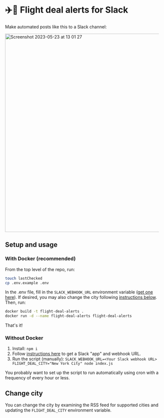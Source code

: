 # ✈️🔔 Flight deal alerts for Slack

Make automated posts like this to a Slack channel:

<img width="650" alt="Screenshot 2023-05-23 at 13 01 27" src="https://github.com/liddiard/flight-deal-alerts/assets/3317632/715fc482-72b9-4182-9024-22999ef64791">

## Setup and usage

### With Docker (recommended)

From the top level of the repo, run:

```bash
touch lastChecked
cp .env.example .env
```

In the .env file, fill in the `SLACK_WEBHOOK_URL` environment variable ([get one here](https://api.slack.com/messaging/webhooks)). If desired, you may also change the city following [instructions below](#change-city). Then, run:

```bash
docker build -t flight-deal-alerts .
docker run -d --name flight-deal-alerts flight-deal-alerts
```

That's it!

### Without Docker

1. Install: `npm i`
2. Follow [instructions here](https://api.slack.com/messaging/webhooks) to get a Slack "app" and webhook URL.
2. Run the script (manually): `SLACK_WEBHOOK_URL=<Your Slack webhook URL> FLIGHT_DEAL_CITY="New York City" node index.js`

You probably want to set up the script to run automatically using cron with a frequency of every hour or less. 

## Change city

You can change the city by examining the RSS feed for supported cities and updating the `FLIGHT_DEAL_CITY` environment variable.

